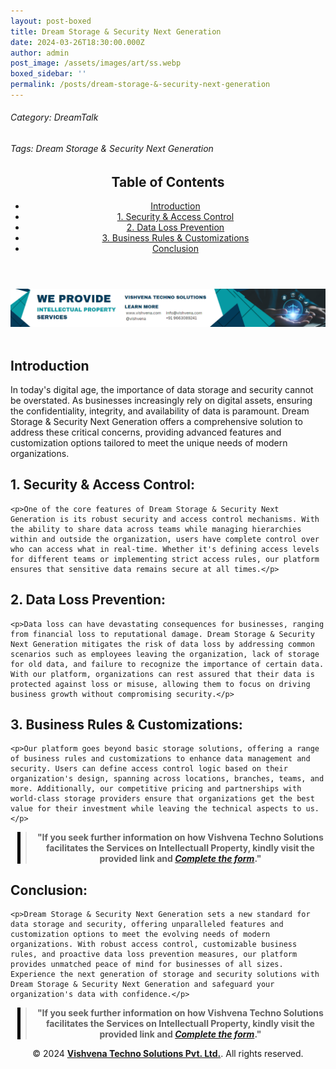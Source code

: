 ```yaml
---
layout: post-boxed
title: Dream Storage & Security Next Generation
date: 2024-03-26T18:30:00.000Z
author: admin
post_image: /assets/images/art/ss.webp
boxed_sidebar: ''
permalink: /posts/dream-storage-&-security-next-generation
---
```


###### Category: DreamTalk

###### Tags: Dream Storage & Security Next Generation

<html lang="en">
<head>
    <meta charset="UTF-8">
    <meta name="viewport" content="width=device-width, initial-scale=1.0">
    <title><h1>Dream Storage & Security Next Generation</h1></title>
    <meta name="description" content="Protect your data with Dream Storage & Security Next Generation. Control access, prevent data loss, and customize security measures for unmatched peace of mind.">
</head>
<body>
   <header>
	<h2>Table of Contents</h2>
       <nav>
			<ul>
				<li><a href="#introduction">Introduction</a></li>
				<li><a href="#1">1. Security & Access Control</a></li>
				<li><a href="#2">2. Data Loss Prevention</a></li>
				<li><a href="#3">3. Business Rules & Customizations</a></li>
				<li><a href="#4">Conclusion</a></li>
			</ul>
		</nav>
	</header>

<a href="/contact">
  <img src="/assets/images/art/ip ads a.webp" alt="inlinead" style="max-width:100%; height:auto;">
</a>
<br><br>

<article>
    <section id="introduction">
        <h2>Introduction</h2>
        <p>In today's digital age, the importance of data storage and security cannot be overstated. As businesses increasingly rely on digital assets, ensuring the confidentiality, integrity, and availability of data is paramount. Dream Storage & Security Next Generation offers a comprehensive solution to address these critical concerns, providing advanced features and customization options tailored to meet the unique needs of modern organizations.</p>
	</section>

<section id="1">
	<h2>1. Security & Access Control:</h2>

```
<p>One of the core features of Dream Storage & Security Next Generation is its robust security and access control mechanisms. With the ability to share data across teams while managing hierarchies within and outside the organization, users have complete control over who can access what in real-time. Whether it's defining access levels for different teams or implementing strict access rules, our platform ensures that sensitive data remains secure at all times.</p>
```

</section>

<section id="2">
	<h2>2. Data Loss Prevention:</h2>

```
<p>Data loss can have devastating consequences for businesses, ranging from financial loss to reputational damage. Dream Storage & Security Next Generation mitigates the risk of data loss by addressing common scenarios such as employees leaving the organization, lack of storage for old data, and failure to recognize the importance of certain data. With our platform, organizations can rest assured that their data is protected against loss or misuse, allowing them to focus on driving business growth without compromising security.</p>
```

</section>

<section id="3">
	<h2>3. Business Rules & Customizations:</h2>

```
<p>Our platform goes beyond basic storage solutions, offering a range of business rules and customizations to enhance data management and security. Users can define access control logic based on their organization's design, spanning across locations, branches, teams, and more. Additionally, our competitive pricing and partnerships with world-class storage providers ensure that organizations get the best value for their investment while leaving the technical aspects to us.</p>
```

</section>

<center><blockquote style="position:relative;">
<p><b style="font-size:1em;">"If you seek further information on how Vishvena Techno Solutions facilitates the Services on Intellectuall Property, kindly visit the provided link and <a href="/contact"><i>Complete the form</i></a>."</b></p>
<div style="position:absolute; top:0; bottom:0; left:-15px; border-left:5px solid black;"></div>
</blockquote></center>

<section id="4">
	<h2>Conclusion:</h2>

```
<p>Dream Storage & Security Next Generation sets a new standard for data storage and security, offering unparalleled features and customization options to meet the evolving needs of modern organizations. With robust access control, customizable business rules, and proactive data loss prevention measures, our platform provides unmatched peace of mind for businesses of all sizes. Experience the next generation of storage and security solutions with Dream Storage & Security Next Generation and safeguard your organization's data with confidence.</p>
```

</section>

</article>

<center><blockquote style="position:relative;">
<p><b style="font-size:1em;">"If you seek further information on how Vishvena Techno Solutions facilitates the Services on Intellectuall Property, kindly visit the provided link and <a href="/contact"><i>Complete the form</i></a>."</b></p>
<div style="position:absolute; top:0; bottom:0; left:-15px; border-left:5px solid black;"></div>
</blockquote></center>

<footer>
<center><p>&copy; 2024 <a href="https://vishvena.com"><b>Vishvena Techno Solutions Pvt. Ltd.</b></a>. All rights reserved.</p></center>

</footer>
</body>
</html>

